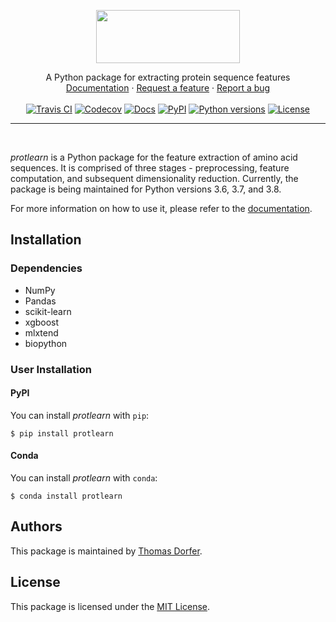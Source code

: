 <p align="center">
  <img src="https://raw.githubusercontent.com/tadorfer/protlearn/master/imgs/protlearn_logo.png" height="85" width="230">
</p>

<p align="center">
  A Python package for extracting protein sequence features
  <br>
  <a href="https://protlearn.readthedocs.io/en/latest/">Documentation</a>
  ·
  <a href="https://github.com/tadorfer/protlearn/issues/new?assignees=&labels=&template=feature_request.md&title=%5BNEW+FEATURE%5D">Request a feature</a>
  · 
  <a href="https://github.com/tadorfer/protlearn/issues/new?assignees=&labels=&template=bug_report.md&title=%5BBUG%5D">Report a bug</a>
  <br><br>
  <a href="https://travis-ci.org/tadorfer/protlearn"><img alt="Travis CI" src="https://img.shields.io/travis/tadorfer/protlearn"></a>
  <a href="https://codecov.io/gh/tadorfer/protlearn"><img alt="Codecov" src="https://codecov.io/gh/tadorfer/protlearn/branch/master/graph/badge.svg"></a>
  <a href="https://protlearn.readthedocs.io/en/latest/?badge=latest"><img alt="Docs" src="https://readthedocs.org/projects/protlearn/badge/?version=latest"></a> 
  <a href="https://pypi.org/project/protlearn/"><img alt="PyPI" src="https://img.shields.io/pypi/v/protlearn"></a>
  <a href="https://img.shields.io/pypi/pyversions/protlearn"><img alt="Python versions" src="https://img.shields.io/pypi/pyversions/protlearn"></a>  
  <a href="https://lbesson.mit-license.org/"><img alt="License" src="https://img.shields.io/badge/License-MIT-blue.svg"></a>   
</p>
<hr><br>

*protlearn* is a Python package for the feature extraction of amino acid sequences.
It is comprised of three stages - preprocessing, feature computation, and 
subsequent dimensionality reduction. Currently, the package is being maintained 
for Python versions 3.6, 3.7, and 3.8. 

For more information on how to use it, please refer to the [documentation](https://protlearn.readthedocs.io/en/latest/).

## Installation

### Dependencies

- NumPy 
- Pandas 
- scikit-learn
- xgboost
- mlxtend
- biopython

### User Installation

#### PyPI

You can install _protlearn_ with `pip`:

```
$ pip install protlearn
```

#### Conda

You can install _protlearn_ with `conda`:

```
$ conda install protlearn
```

## Authors

This package is maintained by [Thomas Dorfer](https://github.com/tadorfer).

## License

This package is licensed under the [MIT License](https://github.com/tadorfer/ProtLearn/blob/master/LICENSE).
